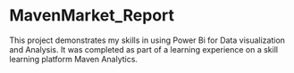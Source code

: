 # MavenMarket_Report
This project demonstrates my skills in using Power Bi for Data visualization and Analysis. It was completed as part of a learning experience on a skill learning platform Maven Analytics.
